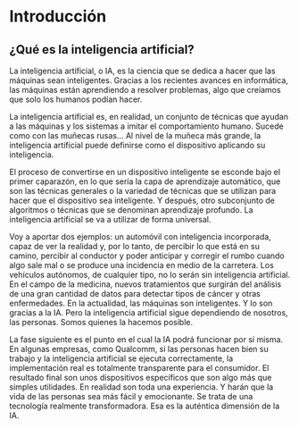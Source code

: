 # Introducción
## ¿Qué es la inteligencia artificial?

La inteligencia artificial, o IA, es la ciencia que se dedica a hacer que las máquinas sean inteligentes. Gracias a los recientes avances en informática, las máquinas están aprendiendo a resolver problemas, algo que creíamos que solo los humanos podían hacer.

La inteligencia artificial es, en realidad, un conjunto de técnicas que ayudan a las máquinas y los sistemas a imitar el comportamiento humano. Sucede como con las muñecas rusas… Al nivel de la muñeca más grande, la inteligencia artificial puede definirse como el dispositivo aplicando su inteligencia. 

El proceso de convertirse en un dispositivo inteligente se esconde bajo el primer caparazón, en lo que sería la capa de aprendizaje automático, que son las técnicas generales o la variedad de técnicas que se utilizan para hacer que el dispositivo sea inteligente. Y después, otro subconjunto de algoritmos o técnicas que se denominan aprendizaje profundo. La inteligencia artificial se va a utilizar de forma universal. 

Voy a aportar dos ejemplos: un automóvil con inteligencia incorporada, capaz de ver la realidad y, por lo tanto, de percibir lo que está en su camino, percibir al conductor y poder anticipar y corregir el rumbo cuando algo sale mal o se produce una incidencia en medio de la carretera. Los vehículos autónomos, de cualquier tipo, no lo serán sin inteligencia artificial. En el campo de la medicina, nuevos tratamientos que surgirán del análisis de una gran cantidad de datos para detectar tipos de cáncer y otras enfermedades. En la actualidad, las máquinas son inteligentes. Y lo son gracias a la IA. Pero la inteligencia artificial sigue dependiendo de nosotros, las personas. Somos quienes la hacemos posible. 

La fase siguiente es el punto en el cual la IA podrá funcionar por sí misma. En algunas empresas, como Qualcomm, si las personas hacen bien su trabajo y la inteligencia artificial se ejecuta correctamente, la implementación real es totalmente transparente para el consumidor. El resultado final son unos dispositivos específicos que son algo más que simples utilidades. En realidad son toda una experiencia. Y harán que la vida de las personas sea más fácil y emocionante. Se trata de una tecnología realmente transformadora. Esa es la auténtica dimensión de la IA. 